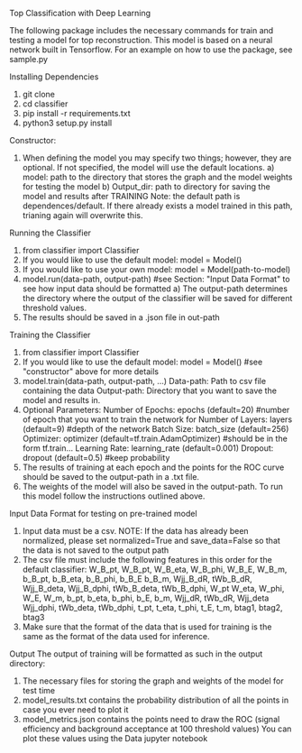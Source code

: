 Top Classification with Deep Learning

The following package includes the necessary commands for train and testing a model for top reconstruction. This model is based on a neural network built in Tensorflow. For an example on how to use the package, see sample.py

Installing Dependencies
1) git clone
2) cd classifier
3) pip install -r requirements.txt
4) python3 setup.py install

Constructor: 
1) When defining the model you may specify two things; however, they are optional. If not specified, the model will use the default locations. 
    a) model: path to the directory that stores the graph and the model weights for testing the model
    b) Output_dir: path to directory for saving the model and results after TRAINING
    Note: the default path is dependences/default. If there already exists a model trained in this path, trianing again will overwrite this. 
    
Running the Classifier
1) from classifier import Classifier
2) If you would like to use the default model:
	model = Model()
3) If you would like to use your own model:
	model = Model(path-to-model)
4) model.run(data-path, output-path) #see Section: "Input Data Format" to see
	how input data should be formatted
        a) The output-path determines the directory where the output of the classifier will be saved for different threshold values. 
5) The results should be saved in a .json file in out-path


Training the Classifier
1) from classifier import Classifier
2) If you would like to use the default model:
    model = Model() #see "constructor" above for more details
2) model.train(data-path, output-path, ...)
	Data-path: Path to csv file containing the data
	Output-path: Directory that you want to save the model and results in. 
3) Optional Parameters:
	Number of Epochs: epochs (default=20) #number of epoch that you want to train the network for
	Number of Layers: layers (default=9) #depth of the network
	Batch Size: batch_size (default=256)
	Optimizer: optimizer (default=tf.train.AdamOptimizer) #should be in the form tf.train...
	Learning Rate: learning_rate (default=0.001)
	Dropout: dropout (default=0.5) #keep probability
4) The results of training at each epoch and the points for the ROC curve should be
saved to the output-path in a .txt file. 
5) The weights of the model will also be saved in the output-path. To run this model 
follow the instructions outlined above. 

Input Data Format for testing on pre-trained model
1) Input data must be a csv. 
    NOTE: If the data has already been normalized, please set normalized=True and save_data=False so that the data is not saved to the output path
2) The csv file must include the following features in this order for the default classifier:
	W_B_pt, W_B_pt, W_B_eta, W_B_phi, W_B_E, W_B_m, b_B_pt, b_B_eta, b_B_phi, b_B_E
	b_B_m, Wjj_B_dR, tWb_B_dR, Wjj_B_deta, Wjj_B_dphi, tWb_B_deta, tWb_B_dphi, W_pt
	W_eta, W_phi, W_E, W_m, b_pt, b_eta, b_phi, b_E, b_m, Wjj_dR, tWb_dR, Wjj_deta
	Wjj_dphi, tWb_deta, tWb_dphi, t_pt, t_eta, t_phi, t_E, t_m, btag1, btag2, btag3
3) Make sure that the format of the data that is used for training is the same as the format of the data used for inference.

Output
The output of training will be formatted as such in the output directory: 
1) The necessary files for storing the graph and weights of the model for test time
2) model_results.txt contains the probability distribution of all the points in case you ever need to plot it
3) model_metrics.json contains the points need to draw the ROC (signal efficiency and background acceptance at 100 threshold values)
	You can plot these values using the Data jupyter notebook
 
